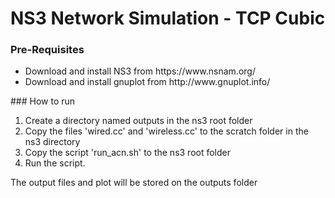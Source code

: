 # NS3 Network Simulation - TCP Cubic
### Pre-Requisites
<ul>
<li> Download and install NS3 from https://www.nsnam.org/
<li> Download and install gnuplot from http://www.gnuplot.info/
</ul>
### How to run
<ol>
<li> Create a directory named outputs in the ns3 root folder
<li> Copy the files 'wired.cc' and 'wireless.cc' to the scratch folder in the ns3 directory
<li> Copy the script 'run_acn.sh' to the ns3 root folder
<li> Run the script.
</ol>

The output files and plot will be stored on the outputs folder